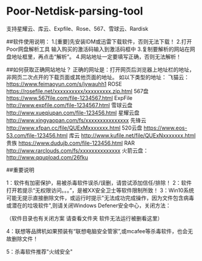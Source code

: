 # Poor-Netdisk-parsing-tool
支持星耀云、库云、Expfile、Rose、567、雪球云、Rardisk

##软件使用说明：
1.[重要]先安装IDM或迅雷下载软件，否则无法下载！
2.打开Poor网盘解析工具 输入购买的激活码输入到激活码框中
3.复制要解析的网站在网盘地址框里，再点击“解析”。
4.网站地址一定要填写正确，否则无法解析！

##如何获取正确网站地址？
正确的网址是：打开网页后浏览器上地址栏的地址，非网页二次点开的下载页面或其他页面的地址。
如以下类型的地址：
飞猫云：https://www.feimaoyun.com/s/jywauhh1
ROSE	https://rosefile.net/xxxxxxxxxx/xxxxxxxxx.zip.html
567盘	https://www.567file.com/file-1234567.html
ExpFile	http://www.expfile.com/file-1234567.html
雪球云盘	http://www.xueqiupan.com/file-123456.html
星耀云盘	http://www.xingyaopan.com/fs/xxxxxxxxxxxxxxx 
先锋云	http://www.xfpan.cc/file/QUExMxxxxxxx.html
520云盘	https://www.eos-53.com/file-123456.html
库云	http://www.kufile.net/file/QUExNxxxxxxx.html
贵族	https://www.dudujb.com/file-123456.html
RAR	http://www.rarclouds.com/fs/xxxxxxxxxxxxxx
火箭云盘：http://www.qqupload.com/26fku

##重要说明

1：软件有加密保护，易被杀毒软件误杀/误删，请尝试添加信任/排除！
2：软件打开若提示“无权限访问。。。”，是被XX安全卫士等软件限制所致！
3：Win10系统可能无提示直接删除文件，或运行时提示"无法成功完成操作，因为文件包含病毒或潜在的垃圾软件",则请关闭Windows Defener安全中心，关闭方法：

（软件目录也有关闭方案 请查看文件夹 软件无法运行被删看这里）

4：联想等品牌机如果预装有“联想电脑安全管家”,或mcafee等杀毒软件，也会无故删除文件！

5：杀毒软件推荐"火绒安全"

